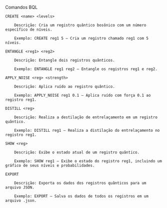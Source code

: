 Comandos BQL

    CREATE <name> <levels>

        Descrição: Cria um registro quântico bosônico com um número específico de níveis.

        Exemplo: CREATE reg1 5 – Cria um registro chamado reg1 com 5 níveis.

    ENTANGLE <reg1> <reg2>

        Descrição: Entangle dois registros quânticos.

        Exemplo: ENTANGLE reg1 reg2 – Entangle os registros reg1 e reg2.

    APPLY_NOISE <reg> <strength>

        Descrição: Aplica ruído ao registro quântico.

        Exemplo: APPLY_NOISE reg1 0.1 – Aplica ruído com força 0.1 ao registro reg1.

    DISTILL <reg>

        Descrição: Realiza a destilação de entrelaçamento em um registro quântico.

        Exemplo: DISTILL reg1 – Realiza a distilação do entrelaçamento no registro reg1.

    SHOW <reg>

        Descrição: Exibe o estado atual de um registro quântico.

        Exemplo: SHOW reg1 – Exibe o estado do registro reg1, incluindo um gráfico de seus níveis e probabilidades.

    EXPORT

        Descrição: Exporta os dados dos registros quânticos para um arquivo JSON.

        Exemplo: EXPORT – Salva os dados de todos os registros em um arquivo .json.
